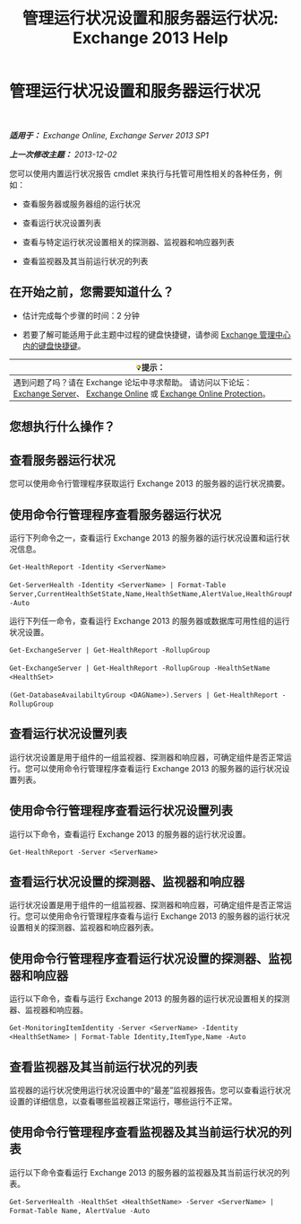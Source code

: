 ﻿---
title: '管理运行状况设置和服务器运行状况: Exchange 2013 Help'
TOCTitle: 管理运行状况设置和服务器运行状况
ms:assetid: a4f84312-6cfa-4f17-9707-676aadab1143
ms:mtpsurl: https://technet.microsoft.com/zh-cn/library/Dn482054(v=EXCHG.150)
ms:contentKeyID: 59890409
ms.date: 01/11/2018
mtps_version: v=EXCHG.150
ms.translationtype: HT
---

# 管理运行状况设置和服务器运行状况

 

_**适用于：** Exchange Online, Exchange Server 2013 SP1_

_**上一次修改主题：** 2013-12-02_

您可以使用内置运行状况报告 cmdlet 来执行与托管可用性相关的各种任务，例如：

  - 查看服务器或服务器组的运行状况

  - 查看运行状况设置列表

  - 查看与特定运行状况设置相关的探测器、监视器和响应器列表

  - 查看监视器及其当前运行状况的列表

## 在开始之前，您需要知道什么？

  - 估计完成每个步骤的时间：2 分钟

  - 若要了解可能适用于此主题中过程的键盘快捷键，请参阅 [Exchange 管理中心内的键盘快捷键](keyboard-shortcuts-in-the-exchange-admin-center-exchange-online-protection-help.md)。

<table>
<thead>
<tr class="header">
<th><img src="images/Bb124558.tip(EXCHG.150).gif" title="提示" alt="提示" />提示：</th>
</tr>
</thead>
<tbody>
<tr class="odd">
<td>遇到问题了吗？请在 Exchange 论坛中寻求帮助。 请访问以下论坛：<a href="https://go.microsoft.com/fwlink/p/?linkid=60612">Exchange Server</a>、 <a href="https://go.microsoft.com/fwlink/p/?linkid=267542">Exchange Online</a> 或 <a href="https://go.microsoft.com/fwlink/p/?linkid=285351">Exchange Online Protection</a>。</td>
</tr>
</tbody>
</table>


## 您想执行什么操作？

## 查看服务器运行状况

您可以使用命令行管理程序获取运行 Exchange 2013 的服务器的运行状况摘要。

## 使用命令行管理程序查看服务器运行状况

运行下列命令之一，查看运行 Exchange 2013 的服务器的运行状况设置和运行状况信息。

    Get-HealthReport -Identity <ServerName>

    Get-ServerHealth -Identity <ServerName> | Format-Table Server,CurrentHealthSetState,Name,HealthSetName,AlertValue,HealthGroupName -Auto

运行下列任一命令，查看运行 Exchange 2013 的服务器或数据库可用性组的运行状况设置。

    Get-ExchangeServer | Get-HealthReport -RollupGroup

    Get-ExchangeServer | Get-HealthReport -RollupGroup -HealthSetName <HealthSet>

    (Get-DatabaseAvailabiltyGroup <DAGName>).Servers | Get-HealthReport -RollupGroup

## 查看运行状况设置列表

运行状况设置是用于组件的一组监视器、探测器和响应器，可确定组件是否正常运行。您可以使用命令行管理程序查看运行 Exchange 2013 的服务器的运行状况设置列表。

## 使用命令行管理程序查看运行状况设置列表

运行以下命令，查看运行 Exchange 2013 的服务器的运行状况设置。

    Get-HealthReport -Server <ServerName>

## 查看运行状况设置的探测器、监视器和响应器

运行状况设置是用于组件的一组监视器、探测器和响应器，可确定组件是否正常运行。您可以使用命令行管理程序查看与运行 Exchange 2013 的服务器的运行状况设置相关的探测器、监视器和响应器列表。

## 使用命令行管理程序查看运行状况设置的探测器、监视器和响应器

运行以下命令，查看与运行 Exchange 2013 的服务器的运行状况设置相关的探测器、监视器和响应器。

    Get-MonitoringItemIdentity -Server <ServerName> -Identity <HealthSetName> | Format-Table Identity,ItemType,Name -Auto

## 查看监视器及其当前运行状况的列表

监视器的运行状况使用运行状况设置中的“最差”监视器报告。您可以查看运行状况设置的详细信息，以查看哪些监视器正常运行，哪些运行不正常。

## 使用命令行管理程序查看监视器及其当前运行状况的列表

运行以下命令查看运行 Exchange 2013 的服务器的监视器及其当前运行状况的列表。

    Get-ServerHealth -HealthSet <HealthSetName> -Server <ServerName> | Format-Table Name, AlertValue -Auto

